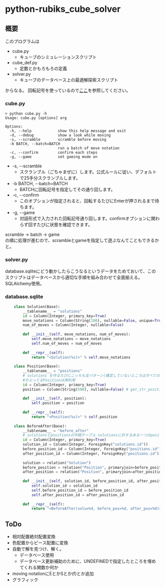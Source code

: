
python-rubiks\_cube\_solver
====

## 概要 ##
このプログラムは

 - cube.py
   - キューブのシミュレーションスクリプト
 - cube_def.py
   - 定数とかもろもろの定義
 - solver.py
   - キューブのデータベース上の最適解探索スクリプト

からなる。
回転記号を使っているので[ここ](http://www.planet-puzzle.com/cubekaiten.html)を参照してください。

### cube.py ###
    > python cube.py -h
    Usage: cube.py [options] arg  
    
    Options:  
      -h, --help            show this help message and exit  
      -d, --debug           show a look while moving  
      -s, --scramble        scramble before moving  
      -b BATCH, --batch=BATCH  
                            run a batch of move notation  
      -c, --confirm         confirm each steps  
      -g, --game            set gaming mode on  

 * -s, --scramble
   * スクランブル（ごちゃまぜに）します。公式ルールに従い、デフォルトで25手分スクランブルします。
 * -b BATCH, --batch=BATCH
   * BATCHに回転記号を指定してその通り回します。
 * -c, --confirm
   * このオプションが指定されると、回転するたびにEnterが押されるまで待ちます。
 * -g, --game
   * 対話形式で入力された回転記号通り回します。confirmオプションに関わらず回すたびに状態を確認できます。

scramble -> batch -> game  
の順に処理が進むので、scrambleとgameを指定して遊ぶなんてこともできるかと。

### solver.py ###
database.sqliteにどう動かしたらこうなるというデータをためておいて、このスクリプトはデータベースから適切な手順を組み合わせて全面揃える。SQLAlchemy使用。

### database.sqlite ###
```python
    class Solution(Base):
        __tablename__ = "solutions"
        id = Column(Integer, primary_key=True)
        move_notations = Column(String(100), nullable=False, unique=True) # 100あればいいよね
        num_of_moves = Column(Integer, nullable=False)
    
        def __init__(self, move_notations, num_of_moves):
            self.move_notations = move_notations
            self.num_of_moves = num_of_moves
            
        def __repr__(self):
            return "<Solution(%s)>" % self.move_notations
    
    class Position(Base):
        __tablename__ = "positions"
        # solutions を作るたびにこっちも全パターン(確定していないところはすべての組み合わせ)作る 
        #かぶってるPositionは再利用
        id = Column(Integer, primary_key=True)
        position = Column(String(500), nullable=False) # get_str_positionで取得する値にUNDEFINEDが加わる。get_str_position()は長さ481で固定っぽい
    
        def __init__(self, position):
            self.position = position
            
        def __repr__(self):
            return "<Position(%s)>" % self.position
    
    class BeforeAfter(Base):
        __tablename__ = "before_after"
        # solutionsとpositionsの中間テーブル solutionsに対するある一つのpositions(before)とその(after)
        id = Column(Integer, primary_key=True)
        solution_id = Column(Integer, ForeignKey("solutions.id"))
        before_position_id = Column(Integer, ForeignKey("positions.id"))
        after_position_id = Column(Integer, ForeignKey("positions.id"))
    
        solution = relation("Solution")
        before_position = relation("Position", primaryjoin=before_position_id==Position.id) # 凝った
        after_position = relation("Position", primaryjoin=after_position_id==Position.id) ##
        
        def __init__(self, solution_id, before_position_id, after_position_id):
            self.solution_id = solution_id
            self.before_position_id = before_position_id
            self.after_position_id = after_position_id
    
        def __repr__(self):
            return "<BeforeAfter(solu=%d, before_pos=%d, after_pos=%d)>" % (self.solution_id, self.before_position_id, self.after_position_id)
```
## ToDo ##
 - 相対配置絶対配置変換
 - 色配置からピース配置に変換
 - 自動で解を見つけ、解く。
   - データベース使用
   - データベース更新補助のために、UNDEFINEDで指定したところを埋めてくれる関数か何か
 - moving notationにEとかSとか(f)とか追加
 - グラフィック
